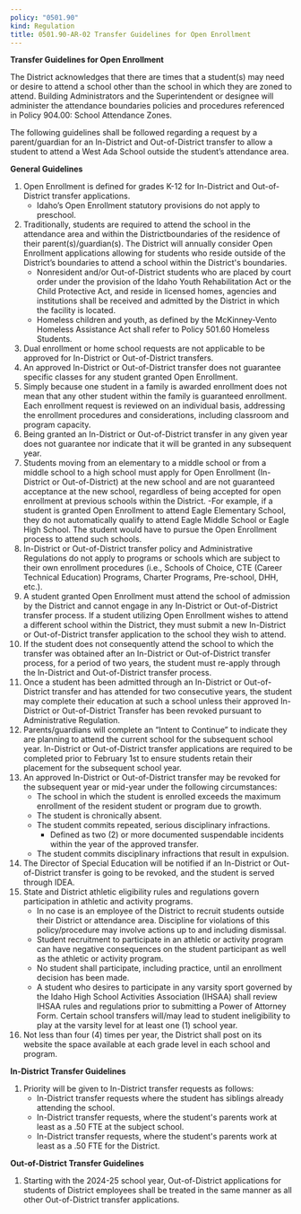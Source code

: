 ```yaml
---
policy: "0501.90"
kind: Regulation
title: 0501.90-AR-02 Transfer Guidelines for Open Enrollment
---
```


**Transfer Guidelines for Open Enrollment**

The District acknowledges that there are times that a student(s) may need or desire to attend a school other than the school in which they are zoned to attend. Building Administrators and the Superintendent or designee will administer the attendance boundaries policies and procedures referenced in Policy 904.00: School Attendance Zones.

The following guidelines shall be followed regarding a request by a parent/guardian for an In-District and Out-of-District transfer to allow a student to attend a West Ada School outside the student’s attendance area.

**General Guidelines**

1. Open Enrollment is defined for grades K-12 for In-District and Out-of-District transfer applications.
    - Idaho’s Open Enrollment statutory provisions do not apply to preschool.
2. Traditionally, students are required to attend the school in the attendance area and within the Districtboundaries of the residence of their parent(s)/guardian(s). The District will annually consider Open Enrollment applications allowing for students who reside outside of the District’s boundaries to attend a school within the District's boundaries.
    - Nonresident and/or Out-of-District students who are placed by court order under the provision of the Idaho Youth Rehabilitation Act or the Child Protective Act, and reside in licensed homes, agencies and institutions shall be received and admitted by the District in which the facility is located.
    - Homeless children and youth, as defined by the McKinney-Vento Homeless Assistance Act shall refer to Policy 501.60 Homeless Students.
3. Dual enrollment or home school requests are not applicable to be approved for In-District or Out-of-District transfers.
4. An approved In-District or Out-of-District transfer does not guarantee specific classes for any student granted Open Enrollment.
5. Simply because one student in a family is awarded enrollment does not mean that any other student within the family is guaranteed enrollment. Each enrollment request is reviewed on an individual basis, addressing the enrollment procedures and considerations, including classroom and program capacity.
6. Being granted an In-District or Out-of-District transfer in any given year does not guarantee nor indicate that it will be granted in any subsequent year.
7. Students moving from an elementary to a middle school or from a middle school to a high school must apply for Open Enrollment (In-District or Out-of-District) at the new school and are not guaranteed acceptance at the new school, regardless of being accepted for open enrollment at previous schools within the District.
    -For example, if a student is granted Open Enrollment to attend Eagle Elementary School, they do not automatically qualify to attend Eagle Middle School or Eagle High School. The student would have to pursue the Open Enrollment process to attend such schools.
8. In-District or Out-of-District transfer policy and Administrative Regulations do not apply to programs or schools which are subject to their own enrollment procedures (i.e., Schools of Choice, CTE (Career Technical Education) Programs, Charter Programs, Pre-school, DHH, etc.).
9. A student granted Open Enrollment must attend the school of admission by the District and cannot engage in any In-District or Out-of-District transfer process. If a student utilizing Open Enrollment wishes to attend a different school within the District, they must submit a new In-District or Out-of-District transfer application to the school they wish to attend.
10. If the student does not consequently attend the school to which the transfer was obtained after an In-District or Out-of-District transfer process, for a period of two years, the student must re-apply through the In-District and Out-of-District transfer process.
11. Once a student has been admitted through an In-District or Out-of-District transfer and has attended for two consecutive years, the student may complete their education at such a school unless their approved In-District or Out-of-District Transfer has been revoked pursuant to Administrative Regulation.
12. Parents/guardians will complete an “Intent to Continue” to indicate they are planning to attend the current school for the subsequent school year. In-District or Out-of-District transfer applications are required to be completed prior to February 1st to ensure students retain their placement for the subsequent school year.
13. An approved In-District or Out-of-District transfer may be revoked for the subsequent year or mid-year under the following circumstances:
    - The school in which the student is enrolled exceeds the maximum enrollment of the resident student or program due to growth.
    - The student is chronically absent.
    - The student commits repeated, serious disciplinary infractions.
        - Defined as two (2) or more documented suspendable incidents within the year of the approved transfer.
    - The student commits disciplinary infractions that result in expulsion.
14. The Director of Special Education will be notified if an In-District or Out-of-District transfer is going to be revoked, and the student is served through IDEA.
15. State and District athletic eligibility rules and regulations govern participation in athletic and activity programs.
    - In no case is an employee of the District to recruit students outside their District or attendance area. Discipline for violations of this policy/procedure may involve actions up to and including dismissal.
    - Student recruitment to participate in an athletic or activity program can have negative consequences on the student participant as well as the athletic or activity program.
    - No student shall participate, including practice, until an enrollment decision has been made.
    - A student who desires to participate in any varsity sport governed by the Idaho High School Activities Association (IHSAA) shall review IHSAA rules and regulations prior to submitting a Power of Attorney Form. Certain school transfers will/may lead to student ineligibility to play at the varsity level for at least one (1) school year.
16. Not less than four (4) times per year, the District shall post on its website the space available at each grade level in each school and program.

**In-District Transfer Guidelines**

1. Priority will be given to In-District transfer requests as follows:
    - In-District transfer requests where the student has siblings already attending the school.
    - In-District transfer requests, where the student's parents work at least as a .50 FTE at the subject school.
    - In-District transfer requests, where the student's parents work at least as a .50 FTE for the District.

**Out-of-District Transfer Guidelines**

1. Starting with the 2024-25 school year, Out-of-District applications for students of District employees shall be treated in the same manner as all other Out-of-District transfer applications.
